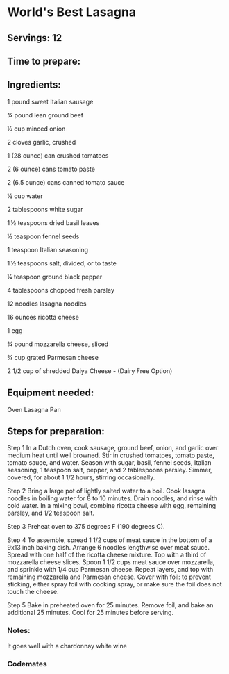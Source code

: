 # World's Best Lasagna 

## Servings: 12

## Time to prepare: 

## Ingredients:
1 pound sweet Italian sausage
 
¾ pound lean ground beef
 
½ cup minced onion
 
2 cloves garlic, crushed
 
1 (28 ounce) can crushed tomatoes
 
2 (6 ounce) cans tomato paste
 
2 (6.5 ounce) cans canned tomato sauce
 
½ cup water
 
2 tablespoons white sugar
 
1 ½ teaspoons dried basil leaves
 
½ teaspoon fennel seeds
 
1 teaspoon Italian seasoning
 
1 ½ teaspoons salt, divided, or to taste
 
¼ teaspoon ground black pepper
 
4 tablespoons chopped fresh parsley
 
12 noodles lasagna noodles
 
16 ounces ricotta cheese
 
1 egg
 
¾ pound mozzarella cheese, sliced
 
¾ cup grated Parmesan cheese

2 1/2 cup of shredded Daiya Cheese - (Dairy Free Option)


## Equipment needed:
Oven
Lasagna Pan
## Steps for preparation:
Step 1
In a Dutch oven, cook sausage, ground beef, onion, and garlic over medium heat until well browned. Stir in crushed tomatoes, tomato paste, tomato sauce, and water. Season with sugar, basil, fennel seeds, Italian seasoning, 1 teaspoon salt, pepper, and 2 tablespoons parsley. Simmer, covered, for about 1 1/2 hours, stirring occasionally.

 Step 2
Bring a large pot of lightly salted water to a boil. Cook lasagna noodles in boiling water for 8 to 10 minutes. Drain noodles, and rinse with cold water. In a mixing bowl, combine ricotta cheese with egg, remaining parsley, and 1/2 teaspoon salt.

 Step 3
Preheat oven to 375 degrees F (190 degrees C).

 Step 4
To assemble, spread 1 1/2 cups of meat sauce in the bottom of a 9x13 inch baking dish. Arrange 6 noodles lengthwise over meat sauce. Spread with one half of the ricotta cheese mixture. Top with a third of mozzarella cheese slices. Spoon 1 1/2 cups meat sauce over mozzarella, and sprinkle with 1/4 cup Parmesan cheese. Repeat layers, and top with remaining mozzarella and Parmesan cheese. Cover with foil: to prevent sticking, either spray foil with cooking spray, or make sure the foil does not touch the cheese.

 Step 5
Bake in preheated oven for 25 minutes. Remove foil, and bake an additional 25 minutes. Cool for 25 minutes before serving.


### Notes:
It goes well with a chardonnay white wine


### Codemates #
